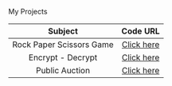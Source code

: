 My Projects

 Subject | Code URL 
 :----: | :------: 
 Rock Paper Scissors Game | [Click here](https://github.com/ahmettakcan/python_practice/blob/main/rock_paper_scissors.py) 
 Encrypt - Decrypt | [Click here](https://github.com/ahmettakcan/python_practice/blob/main/encrypt_decrypt.py) 
 Public Auction | [Click here](https://github.com/ahmettakcan/python_practice/blob/main/public_auction.py) 
